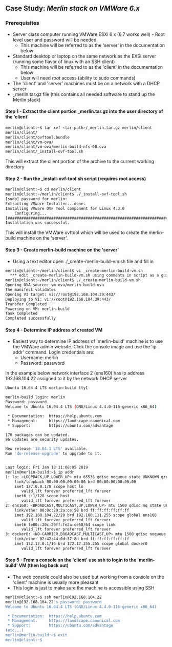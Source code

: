 ## Case Study:  *Merlin stack on VMWare 6.x*
### Prerequisites
  * Server class computer running VMWare ESXi 6.x (6.7 works well) - Root level user and password will be needed
    * This machine will be referred to as the 'server' in the documentation below
  * Standard desktop or laptop on the same network as the EXSi server (running some flavor of linux with an SSH client)
    * This machine will be referred to as the 'client' in the documentation below
    * User will need *root* access (ability to sudo commands)
  * The 'client' and 'server' machines must be on a network with a DHCP server
  * _merlin.tar.gz file (this contains all needed software to stand up the Merlin stack)
  
#### Step 1 - Extract the client portion _merlin.tar.gz into the user directory of the 'client'
```bash
merlin@client:~$ tar xvf <tar-path>/_merlin.tar.gz merlin/client
merlin/client/
merlin/client/ovftool.bundle
merlin/client/vm-ova/
merlin/client/vm-ova/merlin-build-nfs-00.ova
merlin/client/_install-ovf-tool.sh
```
This will extract the client portion of the archive to the current working directory
#### Step 2 - Run the _install-ovf-tool.sh script (requires root access)
```bash
merlin@client:~$ cd merlin/client
merlin@client:~/merlin/client$ ./_install-ovf-tool.sh
[sudo] password for merlin: 
Extracting VMware Installer...done.
Installing VMware OVF Tool component for Linux 4.3.0
    Configuring...
[######################################################################] 100%
Installation was successful.
```
This will install the VMWare ovftool which will be used to create the merlin-build machine on the 'server'.
#### Step 3 - Create merlin-build machine on the 'server'
* Using a text editor open ./_create-merlin-build-vm.sh file and fill in 
```bash
merlin@client:~/merlin/client$ vi _create-merlin-build-vm.sh
  *** edit _create-merlin-build-vm.sh using comments in script as a guide ***
merlin@client:~/merlin/client$ ./_create-merlin-build-vm.sh
Opening OVA source: vm-ova/merlin-build.ova
The manifest validates
Opening VI target: vi://root@192.168.104.39:443/
Deploying to VI: vi://root@192.168.104.39:443/
Transfer Completed                    
Powering on VM: merlin-build
Task Completed                        
Completed successfully
```
#### Step 4 - Determine IP address of created VM
* Easiest way to determine IP address of 'merlin-build' machine is to use the VMWare admin website. Click the console
image and use the 'ip addr' command. Login credentials are:
  * Username: merlin
  * Password: password
  
In the example below network interface 2 (ens160) has ip address 192.168.104.22 assigned to it by the network DHCP server
```bash
Ubuntu 16.04.4 LTS merlin-build tty1

merlin-build login: merlin
Password: password
Welcome to Ubuntu 16.04.4 LTS (GNU/Linux 4.4.0-116-generic x86_64)

 * Documentation:  https://help.ubuntu.com
 * Management:     https://landscape.canonical.com
 * Support:        https://ubuntu.com/advantage

170 packages can be updated.
96 updates are security updates.

New release '18.04.1 LTS' available.
Run 'do-release-upgrade' to upgrade to it.


Last login: Fri Jan 18 11:08:05 2019
merlin@merlin-build:~$ ip addr
1: lo: <LOOPBACK,UP,LOWER_UP> mtu 65536 qdisc noqueue state UNKNOWN group default qlen 1
    link/loopback 00:00:00:00:00:00 brd 00:00:00:00:00:00
    inet 127.0.0.1/8 scope host lo
       valid_lft forever preferred_lft forever
    inet6 ::1/128 scope host 
       valid_lft forever preferred_lft forever
2: ens160: <BROADCAST,MULTICAST,UP,LOWER_UP> mtu 1500 qdisc mq state UP group default qlen 1000
    link/ether 00:0c:29:2a:ce:58 brd ff:ff:ff:ff:ff:ff
    inet 192.168.104.22/20 brd 192.168.111.255 scope global ens160
       valid_lft forever preferred_lft forever
    inet6 fe80::20c:29ff:fe2a:ce58/64 scope link 
       valid_lft forever preferred_lft forever
3: docker0: <NO-CARRIER,BROADCAST,MULTICAST,UP> mtu 1500 qdisc noqueue state DOWN group default 
    link/ether 02:42:44:0d:37:8d brd ff:ff:ff:ff:ff:ff
    inet 172.17.0.1/16 brd 172.17.255.255 scope global docker0
       valid_lft forever preferred_lft forever

```
#### Step 5 - From a console on the 'client' use ssh to login to the 'merlin-build' VM (then log back out)
* The web console could also be used but working from a console on the 'client' machine is usually more pleasant
* This login is just to make sure the machine is accessible using SSH
```bash
merlin@client:~$ ssh merlin@192.168.104.22
merlin@192.168.104.22's password: password
Welcome to Ubuntu 16.04.4 LTS (GNU/Linux 4.4.0-116-generic x86_64)

 * Documentation:  https://help.ubuntu.com
 * Management:     https://landscape.canonical.com
 * Support:        https://ubuntu.com/advantage
(etc...)
merlin@merlin-build:~$ exit
merlin@client:~$
```
